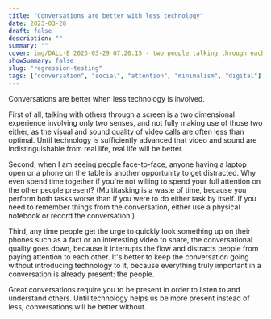 ```yaml
---
title: "Conversations are better with less technology"
date: 2023-03-28
draft: false
description: ""
summary: ""
cover: img/DALL·E 2023-03-29 07.20.15 - two people talking through each other, renaissance art.png
showSummary: false
slug: "regression-testing"
tags: ["conversation", "social", "attention", "minimalism", "digital"]
---
```


Conversations are better when less technology is involved.

First of all, talking with others through a screen is a two dimensional experience involving only two senses, and not fully making use of those two either, as the visual and sound quality of video calls are often less than optimal. Until technology is sufficiently advanced that video and sound are indistinguishable from real life, real life will be better.

Second, when I am seeing people face-to-face, anyone having a laptop open or a phone on the table is another opportunity to get distracted. Why even spend time together if you're not willing to spend your full attention on the other people present? (Multitasking is a waste of time, because you perform both tasks worse than if you were to do either task by itself. If you need to remember things from the conversation, either use a physical notebook or record the conversation.)

Third, any time people get the urge to quickly look something up on their phones such as a fact or an interesting video to share, the conversational quality goes down, because it interrupts the flow and distracts people from paying attention to each other. It's better to keep the conversation going without introducing technology to it, because everything truly important in a conversation is already present: the people.

Great conversations require you to be present in order to listen to and understand others. Until technology helps us be more present instead of less, conversations will be better without.
